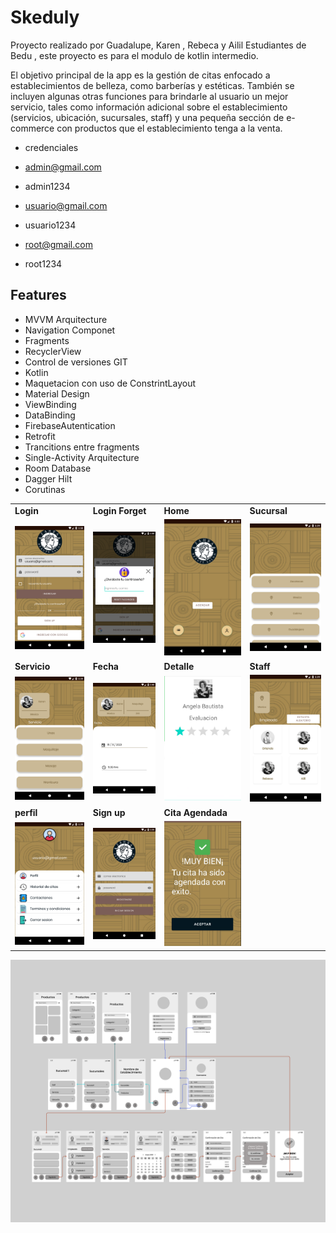 
# Skeduly

Proyecto realizado por Guadalupe, Karen , Rebeca y Ailil  Estudiantes de Bedu , este proyecto es para el modulo de kotlin intermedio.

El objetivo principal de la app es la gestión de citas enfocado a establecimientos de belleza, como barberías y estéticas. También se incluyen algunas otras funciones para brindarle al usuario un mejor servicio, tales como información adicional sobre el establecimiento (servicios, ubicación, sucursales, staff) y una pequeña sección de e-commerce con productos que el establecimiento tenga a la venta.

- credenciales 

- admin@gmail.com 
- admin1234

- usuario@gmail.com
- usuario1234

- root@gmail.com
- root1234


## Features

- MVVM Arquitecture
- Navigation Componet
- Fragments
- RecyclerView
- Control de versiones GIT
- Kotlin
- Maquetacion con uso de ConstrintLayout
- Material Design
- ViewBinding
- DataBinding
- FirebaseAutentication
- Retrofit
- Trancitions entre fragments
- Single-Activity Arquitecture
- Room Database
- Dagger Hilt
- Corutinas

 <table>
  <tr>
    <td><strong>Login</strong></td>
   <td><strong>Login Forget</strong></td>
    <td><strong>Home</strong></td>
    <td><strong>Sucursal</strong></td>
  </tr>
  <tr>
    <td><img src="screenshots/login.png" width="100%"></td>
    <td><img src="screenshots/sign_up_alert.png" width="100%"></td>
    <td><img src="screenshots/home.png" width="100%"></td>
    <td><img src="screenshots/sucursales.png" width="100%"></td>
  </tr>
  <tr>
    <td><strong>Servicio</strong></td>
    <td><strong>Fecha</strong></td>
    <td><strong>Detalle</strong></td>
    <td><strong>Staff</strong></td>
  </tr>
  <tr>
    <td><img src="screenshots/servicio.png" width="100%"></td>
    <td><img src="screenshots/fecha.png" width="100%"></td>
    <td><img src="screenshots/detalle.png" width="100%"></td>
    <td><img src="screenshots/staff.png" width="100%"></td>
  </tr>
 <tr>
    <td><strong>perfil</strong></td>
    <td><strong>Sign up</strong></td>
  <td><strong>Cita Agendada</strong></td>
  </tr>
  <tr>
    <td><img src="screenshots/perfil.png" width="100%"></td>
    <td><img src="screenshots/sing_up.png" width="100%"></td>
   <td><img src="screenshots/cita agendada.png" width="100%"></td>
  </tr>
</table> 

<img src="screenshots/Flujos app.png">
